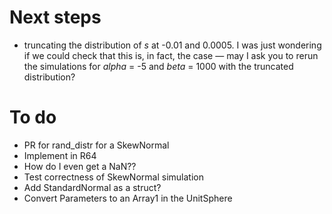 # Next steps

-  truncating the distribution of *s* at -0.01 and 0.0005. I was just wondering if we could check that this is, in fact, the case — may I ask you to rerun the simulations for *alpha* = -5 and *beta* = 1000 with the truncated distribution?

# To do

- PR for rand_distr for a SkewNormal
- Implement in R64
- How do I even get a NaN??
- Test correctness of SkewNormal simulation
- Add StandardNormal as a struct?
- Convert Parameters to an Array1 in the UnitSphere